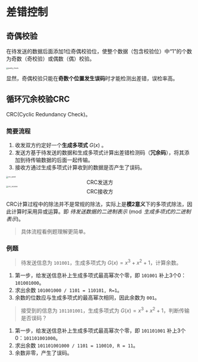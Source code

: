 # 差错控制

## 奇偶校验

在待发送的数据后面添加1位奇偶校验位，使整个数据（包含校验位）中“1”的个数为奇数（奇校验）或偶数（偶）校验。

<img src="../../../计算机网络/第三章-数据链路层/pics/parity_check.png" alt="parity_check" style="zoom: 33%;" />

显然，奇偶校验只能在**奇数个位置发生误码**时才能检测出差错，误检率高。

## 循环冗余校验CRC

CRC(Cyclic Redundancy Check)。

### 简要流程

1. 收发双方约定好一个**生成多项式** $G(x)$ 。
2. 发送方基于待发送的数据和生成多项式计算出差错检测码（**冗余码**），将其添加到待传输数据的后面一起传输。
3. 接收方通过生成多项式计算收到的数据是否产生了误码。

<img src="../../../计算机网络/第三章-数据链路层/pics/crc_send.png" alt="crc_send" style="zoom: 33%;" />

<center>CRC发送方</center>

<img src="../../../计算机网络/第三章-数据链路层/pics/crc_receive.png" alt="crc_receive" style="zoom:33%;" />

<center>CRC接收方</center>

CRC计算过程中的除法并不是常规的除法，实际上是**模2意义**下的多项式除法，因此计算时采用异或运算。即 $待发送数据的二进制表示\pmod {生成多项式的二进制表示}$。

> 具体流程看例题理解更简单。

### 例题

> 待发送信息为 `101001`，生成多项式为 $G(x)=x^3+x^2+1$，计算余数。

1. 第一步，给发送信息补上生成多项式最高幂次个零，即 `101001` 补上3个0：`101001000`。
2. 求出余数 `101001000 / 1101 = 110101, R=1`。
3. 余数的位数应与生成多项式的最高幂次相同，因此余数为 `001`。



> 接受到的信息为 `101101001`，生成多项式为 $G(x)=x^3+x^2+1$，判断传输是否误码？

1. 第一步，给发送信息补上生成多项式最高幂次个零，即 `101101001` 补上3个0：`101101001000`。
2. 求出余数 `101101001000 / 1101 = 110010, R = 11`。
3. 余数非零，产生了误码。

